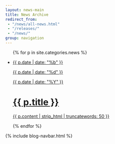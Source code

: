 ```yaml
---
layout: news-main
title: News Archive
redirect_from:
 - "/news/all-news.html"
 - "/releases/"
 - "/news/"
group: navigation
---
```


<div class="ninecol">
	<ul class="newsContainer">
		{% for p in site.categories.news %}
			<li>
				<a href="{{ site.baseurl }}{{ p.url }}">
					<div class="newsDate">
						<p>{{ p.date | date: "%b" }}</p>
						<p>{{ p.date | date: "%d" }}</p>
						<p>{{ p.date | date: "%Y" }}</p>
					</div>
					<div class="newsContent">
						<h1>{{ p.title }}</h1>
						<p>{{ p.content | strip_html | truncatewords: 50 }}</p>
					</div>
				</a>
			</li>
		{% endfor %}
	</ul>
</div>

{% include blog-navbar.html %}
